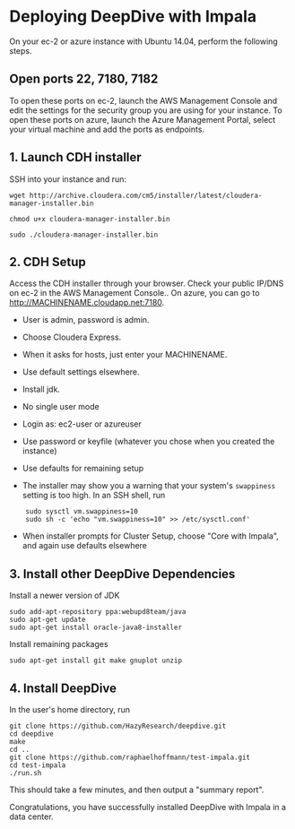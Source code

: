 # Deploying DeepDive with Impala

On your ec-2 or azure instance with Ubuntu 14.04, perform the following steps.

## Open ports 22, 7180, 7182

To open these ports on ec-2, launch the AWS Management Console and edit the settings for the
security group you are using for your instance. To open these ports on azure, launch the
Azure Management Portal, select your virtual machine and add the ports as endpoints.

## 1. Launch CDH installer

SSH into your instance and run:

    wget http://archive.cloudera.com/cm5/installer/latest/cloudera-manager-installer.bin

    chmod u+x cloudera-manager-installer.bin

    sudo ./cloudera-manager-installer.bin

## 2. CDH Setup

Access the CDH installer through your browser. Check your public IP/DNS on ec-2 in the
AWS Management Console.. On azure, you can go to http://MACHINENAME.cloudapp.net:7180. 

* User is admin, password is admin.

* Choose Cloudera Express.

* When it asks for hosts, just enter your MACHINENAME.

* Use default settings elsewhere.

* Install jdk.

* No single user mode

* Login as: ec2-user or azureuser

* Use password or keyfile (whatever you chose when you created the instance)

* Use defaults for remaining setup

* The installer may show you a warning that your system's `swappiness` setting is too high. In an SSH shell, run
```
    sudo sysctl vm.swappiness=10
    sudo sh -c 'echo "vm.swappiness=10" >> /etc/sysctl.conf'
```
* When installer prompts for Cluster Setup, choose "Core with Impala", and again use defaults elsewhere

## 3. Install other DeepDive Dependencies

Install a newer version of JDK

    sudo add-apt-repository ppa:webupd8team/java
    sudo apt-get update
    sudo apt-get install oracle-java8-installer

Install remaining packages

    sudo apt-get install git make gnuplot unzip

## 4. Install DeepDive

In the user's home directory, run

    git clone https://github.com/HazyResearch/deepdive.git
    cd deepdive
    make
    cd ..
    git clone https://github.com/raphaelhoffmann/test-impala.git
    cd test-impala
    ./run.sh

This should take a few minutes, and then output a "summary report".

Congratulations, you have successfully installed DeepDive with Impala in a data center.


